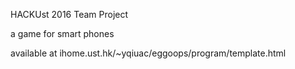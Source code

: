 HACKUst 2016 Team Project

a game for smart phones

available at ihome.ust.hk/~yqiuac/eggoops/program/template.html